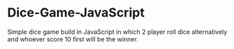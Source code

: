 # Dice-Game-JavaScript
Simple dice game build in JavaScript in which 2 player roll dice alternatively and whoever score 10 first will be the winner.

